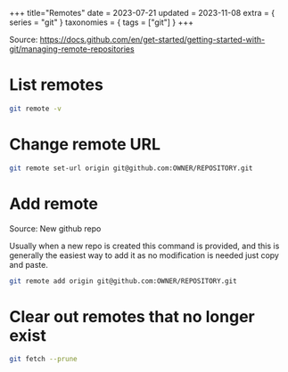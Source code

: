+++
title="Remotes"
date = 2023-07-21
updated = 2023-11-08
extra = { series = "git" }
taxonomies = { tags = ["git"] }
+++

Source: <https://docs.github.com/en/get-started/getting-started-with-git/managing-remote-repositories>

# List remotes

```sh
git remote -v
```

# Change remote URL

```sh
git remote set-url origin git@github.com:OWNER/REPOSITORY.git
```

# Add remote

Source: New github repo

Usually when a new repo is created this command is provided, and this is generally the easiest way to add it as no modification is needed just copy and paste.

```sh
git remote add origin git@github.com:OWNER/REPOSITORY.git
```

# Clear out remotes that no longer exist

```sh
git fetch --prune
```
